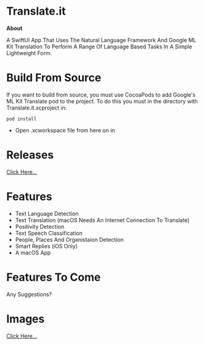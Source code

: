 # Translate.it
**About**

A SwiftUI App That Uses The Natural Language Framework And Google ML Kit Translation To Perform A Range Of Language Based Tasks In A Simple Lightweight Form.

# Build From Source
If you want to build from source, you must use CocoaPods to add Google's ML Kit Translate pod to the project.
To do this you must in the directory with Translate.it.xcproject in:
```
pod install
```
 - Open .xcworkspace file from here on in

# Releases
[Click Here...](https://github.com/markydoodled/Translate.it/releases)

# Features
- Text Language Detection
- Text Translation (macOS Needs An Internet Connection To Translate)
- Positivity Detection
- Text Speech Classification
- People, Places And Organistaion Detection
- Smart Replies (iOS Only)
- A macOS App

# Features To Come
Any Suggestions?

# Images
[Click Here...](https://github.com/markydoodled/Translate.it/tree/main/Images)
